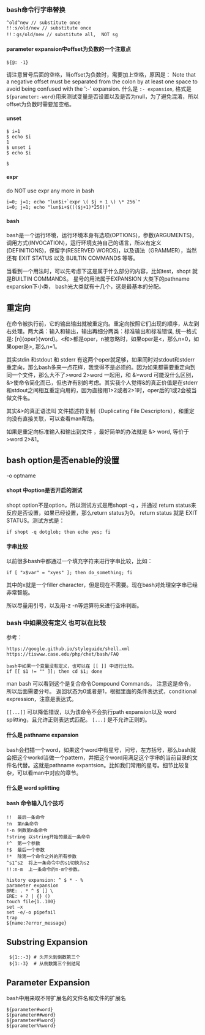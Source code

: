 ### bash命令行字串替换
```
^old^new // substitute once
!!:s/old/new // substitute once
!!：gs/old/new // substitute all,  NOT sg
```

#### parameter expansion中offset为负数的一个注意点
```
${@: -1}
```
请注意冒号后面的空格，当offset为负数时，需要加上空格，原因是：
Note that a negative offset must be separated from the colon by at least one space to avoid being confused with the ':-' expansion.
什么是 `:- expansion`, 格式是`${parameter:-word}`用来测试变量是否设置以及是否为null，为了避免混淆，所以offset为负数时需要加空格。

#### unset
```
$ i=1
$ echo $i
1
$ unset i
$ echo $i

$
```

#### expr
do NOT use expr any more in bash 
```
i=0; j=1; echo "lun$i+`expr \( $j + 1 \) \* 256`"
i=0; j=1; echo "lun$i+$((($j+1)*256))"
```

#### bash

bash是一个运行环境，运行环境本身有选项(OPTIONS)，参数(ARGUMENTS)，调用方式(INVOCATION)，运行环境支持自己的语言，所以有定义(DEFINITIONS)，保留字(RESERVED WORDS)，以及语法（GRAMMER），当然还有 EXIT STATUS 以及 BUILTIN COMMANDS 等等。

当看到一个用法时，可以先考虑下这是属于什么部分的内容，比如test，shopt 就是BUILTIN COMMANDS。 星号的用法属于EXPANSION 大类下的pathname expansion下小类， bash光大类就有十几个，这是最基本的分配。

## 重定向

在命令被执行前，它的输出输出就被重定向。重定向按照它们出现的顺序，从左到右处理。两大类：输入和输出，输出再细分两类：标准输出和标准错误, 统一格式是: \[n\]{oper}{word}。<和>都是oper，n被忽略时，如果oper是<，那么n=0，如果oper是>, 那么n=1。

其实stdin 和stdout 和 stderr 有这两个oper就足够，如果同时对stdout和stderr重定向，那么bash多来一点花样，我觉得不是必须的。因为如果都需要重定向到同一个文件，那么大不了>word 2>word 一起用，和 &>word 可能没什么区别， &>使命令简化而已，但也许有别的考虑。其实我个人觉得&的真正价值是在stderr和stdout之间相互重定向用的，因为直接用1>2或者2>1时，oper后的1或2会被当做文件名。

其实&>的真正语法叫 文件描述符复制（Duplicating File Descriptors），和重定向没有直接关联，可以查看man帮助。

如果是重定向标准输入和输出到文件 ，最好简单的办法就是 &> word, 等价于 >word 2>&1。

## bash option是否enable的设置

-o  optname

#### shopt 中option是否开启的测试

shopt option不是option，所以测试方式是用shopt -q ，并通过 return status来反应是否设置，如果已经设置，那么return status为0。
return status 就是 EXIT STATUS。测试方式是：

    if shopt -q dotglob; then echo yes; fi

#### 字串比较

以前很多bash中都通过一个填充字符来进行字串比较，比如：

    if [ "x$var" = "xyes" ]; then do_something; fi
    
其中的x就是一个filler character，但是现在不需要。现在bash对处理空字串已经非常智能。

所以尽量用引号，以及用-z -n等运算符来进行空串判断。

### bash 中如果没有定义 也可以在比较
参考：

    https://google.github.io/styleguide/shell.xml
    https://tiswww.case.edu/php/chet/bash/FAQ

    bash中如果一个变量没有定义，也可以在 [[ ]] 中进行比较。
    if [[ $1 != "" ]]; then cd $1; done

man bash 可以看到这个是复合命令Compound Commands， 注意这是命令，所以后面需要分号。
返回状态为0或者是1，根据里面的条件表达式，conditional expression，注意是表达式。

`[[...]]` 可以降低错误，以为该命令不会执行path expansion以及 word splitting，且允许正则表达式匹配。 `[...]` 是不允许正则的。

#### 什么是 pathname expansion

bash会扫描一个word，如果这个word中有星号，问号，左方括号，那么bash就会把这个workd当做一个pattern，并把这个word用满足这个字串的当前目录的文件名代替。这就是pathname expantsion。比如我们常用的星号。细节比较复杂，可以看man中对应的章节。

#### 什么是 word splitting

#### bash 命令输入几个技巧

    !!	最后一条命令
    !n	第n条命令
    !-n	倒数第n条命令
    !string	以string开始的最近一条命令
    !^	第一个参数
    !$	最后一个参数
    !*	除第一个命令之外的所有参数
    ^s1^s2	将上一条命令中的s1切换为s2
    !!:n-m	上一条命令的n-m个参数。
    
    history expansion: ^ $ * - %
    parameter expansion
    BRE: . * ^ $ [] \
    ERE: + ? | {} () 
    touch file{1..100}
    set –x
    set -e/-o pipefail
    trap
    ${name:?error_message}
    
## Substring Expansion
```
 ${1::-3} # 头开头到倒数第三个
 ${1:-3}  # 从倒数第三个到结尾
```

##  Parameter Expansion
bash中用来取不带扩展名的文件名和文件的扩展名
```
${parameter#word}
${parameter##word}
${parameter#%word}
${parameter%%word}
```
